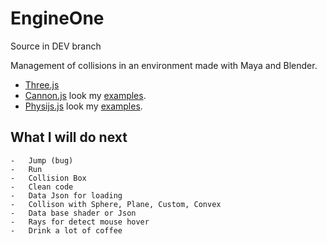 EngineOne
=========

Source in DEV branch

Management of collisions in an environment made ​​with Maya and Blender.


-   [Three.js](https://github.com/mrdoob/three.js "Display")
-   [Cannon.js](https://github.com/schteppe/cannon.js "Physics") look my [examples](https://github.com/Bouh/Test/tree/master/cannon_js "Physics").
-   [Physijs.js](https://github.com/chandlerprall/Physijs "Physics") look my [examples](https://github.com/Bouh/Test/tree/master/physijs "Physics").


    
What I will do next
-------------------
    
	-   Jump (bug)
    -   Run
    -   Collision Box
    -   Clean code
    -   Data Json for loading
    -   Collison with Sphere, Plane, Custom, Convex
    -   Data base shader or Json
    -   Rays for detect mouse hover
    -   Drink a lot of coffee
